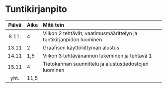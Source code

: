 # Tuntikirjanpito

| Päivä | Aika | Mitä tein |
| :----:|:-----| :-----|
| 8.11. | 4    | Viikon 2 tehtävät, vaatimusmäärittelyn ja tuntikirjanpidon luominen |
| 13.11 | 2    | Graafisen käyttöliittymän alustus |
| 14.11 | 1,5  | Viikon 3 tehtävänannon lukeminen ja tehtävä 1 |
| 15.11 | 4    | Tietokannan suunnittelu ja alustustiedostojen luominen |
| yht.  | 11,5  | |